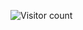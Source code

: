 
![Visitor count](https://shields-io-visitor-counter.herokuapp.com/badge?page=seraph776.QuickStartTemplate&color=black&labelColor=grey&logo=github&style=for-the-badge)
